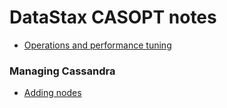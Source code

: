 # DataStax CASOPT notes
* [Operations and performance tuning](https://academy.datastax.com/courses/ds210-operations-and-performance-tuning)
### Managing Cassandra
* [Adding nodes](https://academy.datastax.com/courses/ds210-operations-and-performance-tuning/managing-cassandra-managing-cassandra-and-adding)
